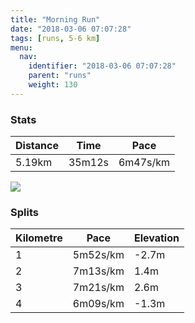```yaml
---
title: "Morning Run"
date: "2018-03-06 07:07:28"
tags: [runs, 5-6 km]
menu:
  nav:
    identifier: "2018-03-06 07:07:28"
    parent: "runs"
    weight: 130
---
```


### Stats

| Distance | Time | Pace |
|----------|------|------|
|5.19km|35m12s|6m47s/km|

<img src='https://maps.googleapis.com/maps/api/staticmap?maptype=roadmap&path=enc:mpkeIdvwLlJ`AaBrD~CbK]fChBrAbBxL~D|@jBpDRdM`GtMbIdDdMfWpErRvEpa@{Hai@oFwRcKqQaDMiFuG}DiVsIcMgD_OgBmMpBs@{IY&key=AIzaSyAfqMeaZ1CCJFGP5cWud__oZnT_Pybg-1M&size=800x800&markers=color:yellow|label:S|53.47607,-2.25651&markers=color:green|label:F|53.476019999999984,-2.2566200000000003'>

### Splits

| Kilometre | Pace | Elevation |
|------|------|-----------|
|1|5m52s/km|-2.7m|
|2|7m13s/km|1.4m|
|3|7m21s/km|2.6m|
|4|6m09s/km|-1.3m|
